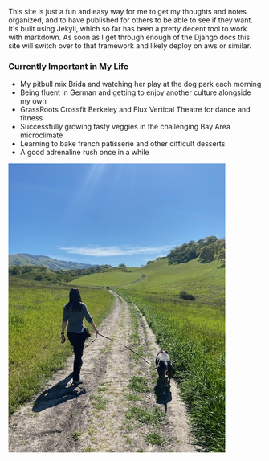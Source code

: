 This site is just a fun and easy way for me to get my thoughts and notes organized, and to have published for others to be able to see if they want. It's built using Jekyll, which so far has been a pretty decent tool to work with markdown. As soon as I get through enough of the Django docs this site will switch over to that framework and likely deploy on aws or similar.

### Currently Important in My Life
- My pitbull mix Brida and watching her play at the dog park each morning 
- Being fluent in German and getting to enjoy another culture alongside my own 
- GrassRoots Crossfit Berkeley and Flux Vertical Theatre for dance and fitness 
- Successfully growing tasty veggies in the challenging Bay Area microclimate 
- Learning to bake french patisserie and other difficult desserts
- A good adrenaline rush once in a while


![brida hike](/images/brida_hike.jpeg)
